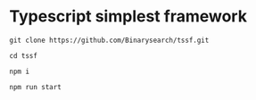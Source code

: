 # Typescript simplest framework


```console
git clone https://github.com/Binarysearch/tssf.git
```

```console
cd tssf
```

```console
npm i
```

```console
npm run start
```
